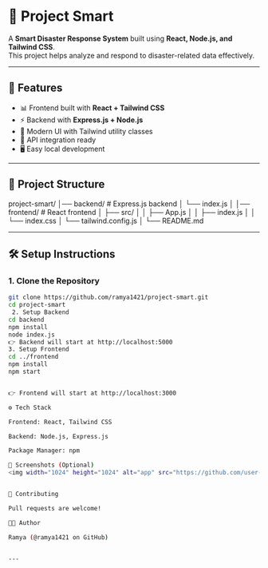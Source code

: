 # 🌟 Project Smart

A **Smart Disaster Response System** built using **React, Node.js, and Tailwind CSS**.  
This project helps analyze and respond to disaster-related data effectively.

---

## 🚀 Features
- 📊 Frontend built with **React + Tailwind CSS**
- ⚡ Backend with **Express.js + Node.js**
- 🎨 Modern UI with Tailwind utility classes
- 🔗 API integration ready
- 🖥️ Easy local development

---

## 📂 Project Structure
project-smart/
│── backend/ # Express.js backend
│ └── index.js
│
│── frontend/ # React frontend
│ ├── src/
│ │ ├── App.js
│ │ ├── index.js
│ │ └── index.css
│ └── tailwind.config.js
│
└── README.md


---

## 🛠️ Setup Instructions

### 1. Clone the Repository
```bash
git clone https://github.com/ramya1421/project-smart.git
cd project-smart
 2. Setup Backend
cd backend
npm install
node index.js
👉 Backend will start at http://localhost:5000
3. Setup Frontend
cd ../frontend
npm install
npm start


👉 Frontend will start at http://localhost:3000

⚙️ Tech Stack

Frontend: React, Tailwind CSS

Backend: Node.js, Express.js

Package Manager: npm

📸 Screenshots (Optional)
<img width="1024" height="1024" alt="app" src="https://github.com/user-attachments/assets/5249dbfc-f248-4aac-bff3-9d007832bb78" />


🤝 Contributing

Pull requests are welcome!

👩‍💻 Author

Ramya (@ramya1421 on GitHub)


---
